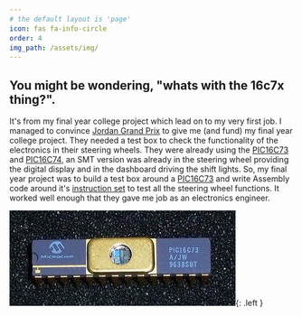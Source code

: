 ```yaml
---
# the default layout is 'page'
icon: fas fa-info-circle
order: 4
img_path: /assets/img/
---
```


## You might be wondering, "whats with the 16c7x thing?".

It's from my final year college project which lead on to my very first job.
I managed to convince [Jordan Grand Prix](https://en.wikipedia.org/wiki/Jordan_Grand_Prix) to give me (and fund) my final year college project. They needed a test box to check the functionality of the electronics in their steering wheels. They were already using the [PIC16C73](https://www.microchip.com/wwwproducts/ProductCompare/PIC16C73/PIC16F74) and [PIC16C74](https://www.microchip.com/wwwproducts/ProductCompare/PIC16C73/PIC16F74), an SMT version was already in the steering wheel providing the digital display and in the dashboard driving the shift lights. So, my final year project was to build a test box around a [PIC16C73](https://www.microchip.com/wwwproducts/ProductCompare/PIC16C73/PIC16F74) and write Assembly code around it's [instruction set](https://ww1.microchip.com/downloads/en/DeviceDoc/31029a.pdf) to test all the steering wheel functions. It worked well enough that they gave me job as an electronics engineer.

![PIC16C73](/assets/img/pic16c73.jpeg){: .left }
